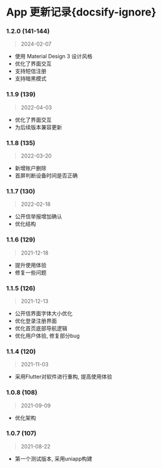 # App 更新记录{docsify-ignore}

### 1.2.0 (141-144)
> 2024-02-07
  - 使用 Material Design 3 设计风格
  - 优化了界面交互
  - 支持短信注册
  - 支持暗黑模式

### 1.1.9 (139)
> 2022-04-03
  - 优化了界面交互
  - 为后续版本兼容更新

### 1.1.8 (135)
> 2022-03-20
  - 新增账户删除
  - 首屏判断设备时间是否正确

### 1.1.7 (130)
> 2022-02-18
  - 公开信举报增加确认
  - 优化结构

### 1.1.6 (129)
> 2021-12-18
  - 提升使用体验
  - 修复一些问题

### 1.1.5 (126)
> 2021-12-13 
  - 公开信界面字体大小优化
  - 优化登录注册界面
  - 优化首页底部导航逻辑
  - 优化用户体验, 修复部分bug

### 1.1.4 (120)
> 2021-11-03
  - 采用Flutter对软件进行重构, 提高使用体验

### 1.0.8 (108)
> 2021-09-09 
  - 优化架构

### 1.0.7 (107)
> 2021-08-22 
  - 第一个测试版本, 采用uniapp构建
